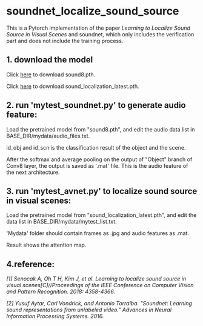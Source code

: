 # soundnet_localize_sound_source
This is a Pytorch implementation of the paper *Learning to Localize Sound Source in Visual Scenes* and soundnet, which only includes the verification part and does not include the training process.

## 1. download the model
Click [here](https://drive.google.com/file/d/1-PhHutIYV9Oi2DhDZL2h1Myu84oGLI81/view) to download sound8.pth.


Click [here](https://drive.google.com/file/d/1JMD-LjHbfZ_yUy-l6tjbI46yYQfH8oS4/view) to download sound_localization_latest.pth.


## 2. run 'mytest_soundnet.py' to generate audio feature:
Load the pretrained model from "sound8.pth", and edit the audio data list in BASE_DIR/mydata/audio_files.txt. 

id_obj and id_scn is the classification result of the object and the scene.

After the softmax and average pooling on the output of "Object" branch of Conv8 layer, the output is saved as '.mat' file. This is the audio feature of the next architecture.

## 3. run 'mytest_avnet.py' to localize sound source in visual scenes:
Load the pretrained model from "sound_localization_latest.pth", and edit the data list in BASE_DIR/mydata/mytest_list.txt. 

'Mydata' folder should contain frames as .jpg and audio features as .mat.

Result shows the attention map.

## 4.reference: 
*\[1\] Senocak A, Oh T H, Kim J, et al. Learning to localize sound source in visual scenes[C]//Proceedings of the IEEE Conference on Computer Vision and Pattern Recognition. 2018: 4358-4366.*

*\[2\] Yusuf Aytar, Carl Vondrick, and Antonio Torralba. "Soundnet: Learning sound representations from unlabeled video." Advances in Neural Information Processing Systems. 2016.*

